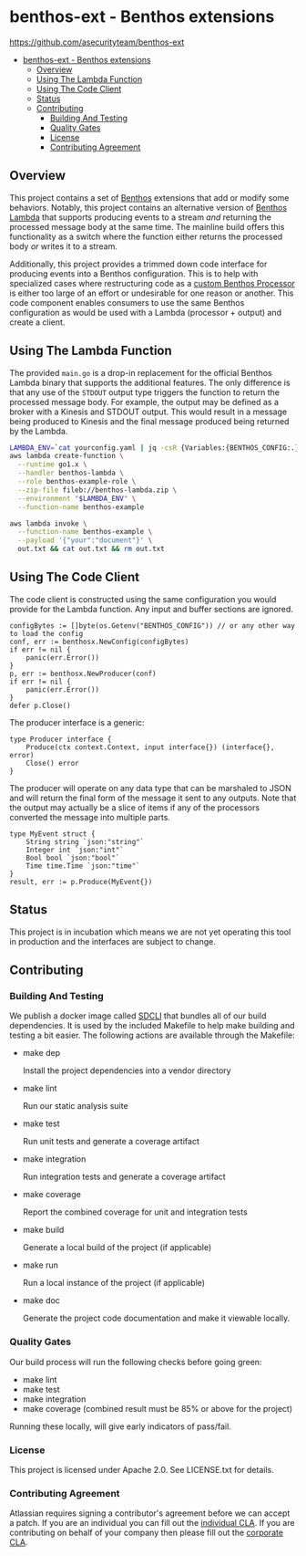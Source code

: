 <a id="markdown-benthos-ext---benthos-extensions" name="benthos-ext---benthos-extensions"></a>
# benthos-ext - Benthos extensions

<https://github.com/asecurityteam/benthos-ext>

<!-- TOC -->

- [benthos-ext - Benthos extensions](#benthos-ext---benthos-extensions)
    - [Overview](#overview)
    - [Using The Lambda Function](#using-the-lambda-function)
    - [Using The Code Client](#using-the-code-client)
    - [Status](#status)
    - [Contributing](#contributing)
        - [Building And Testing](#building-and-testing)
        - [Quality Gates](#quality-gates)
        - [License](#license)
        - [Contributing Agreement](#contributing-agreement)

<!-- /TOC -->

<a id="markdown-overview" name="overview"></a>
## Overview

This project contains a set of [Benthos](https://github.com/Jeffail/benthos)
extensions that add or modify some behaviors. Notably, this project contains
an alternative version of
[Benthos Lambda](https://github.com/Jeffail/benthos/blob/master/docs/serverless/lambda.md)
that supports producing events to a stream _and_ returning the processed message
body at the same time. The mainline build offers this functionality as a switch
where the function either returns the processed body _or_ writes it to a stream.

Additionally, this project provides a trimmed down code interface for producing
events into a Benthos configuration. This is to help with specialized cases where
restructuring code as a
[custom Benthos Processor](https://godoc.org/github.com/Jeffail/benthos/lib/stream)
is either too large of an effort or undesirable for one reason or another. This
code component enables consumers to use the same Benthos configuration as would
be used with a Lambda (processor + output) and create a client.

<a id="markdown-using-the-lambda-function" name="using-the-lambda-function"></a>
## Using The Lambda Function

The provided `main.go` is a drop-in replacement for the official Benthos Lambda
binary that supports the additional features. The only difference is that any
use of the `STDOUT` output type triggers the function to return the processed
message body. For example, the output may be defined as a broker with a Kinesis
and STDOUT output. This would result in a message being produced to Kinesis and
the final message produced being returned by the Lambda.

```bash
LAMBDA_ENV=`cat yourconfig.yaml | jq -csR {Variables:{BENTHOS_CONFIG:.}}`
aws lambda create-function \
  --runtime go1.x \
  --handler benthos-lambda \
  --role benthos-example-role \
  --zip-file fileb://benthos-lambda.zip \
  --environment "$LAMBDA_ENV" \
  --function-name benthos-example

aws lambda invoke \
  --function-name benthos-example \
  --payload '{"your":"document"}' \
  out.txt && cat out.txt && rm out.txt
```

<a id="markdown-using-the-code-client" name="using-the-code-client"></a>
## Using The Code Client

The code client is constructed using the same configuration you would provide
for the Lambda function. Any input and buffer sections are ignored.

```golang
configBytes := []byte(os.Getenv("BENTHOS_CONFIG")) // or any other way to load the config
conf, err := benthosx.NewConfig(configBytes)
if err != nil {
    panic(err.Error())
}
p, err := benthosx.NewProducer(conf)
if err != nil {
    panic(err.Error())
}
defer p.Close()
```

The producer interface is a generic:

```golang
type Producer interface {
    Produce(ctx context.Context, input interface{}) (interface{}, error)
    Close() error
}
```

The producer will operate on any data type that can be marshaled to JSON and
will return the final form of the message it sent to any outputs. Note that
the output may actually be a slice of items if any of the processors converted
the message into multiple parts.

```golang
type MyEvent struct {
    String string `json:"string"`
    Integer int `json:"int"`
    Bool bool `json:"bool"`
    Time time.Time `json:"time"`
}
result, err := p.Produce(MyEvent{})
```

<a id="markdown-status" name="status"></a>
## Status

This project is in incubation which means we are not yet operating this tool in production
and the interfaces are subject to change.

<a id="markdown-contributing" name="contributing"></a>
## Contributing

<a id="markdown-building-and-testing" name="building-and-testing"></a>
### Building And Testing

We publish a docker image called [SDCLI](https://github.com/asecurityteam/sdcli) that
bundles all of our build dependencies. It is used by the included Makefile to help make
building and testing a bit easier. The following actions are available through the Makefile:

-   make dep

    Install the project dependencies into a vendor directory

-   make lint

    Run our static analysis suite

-   make test

    Run unit tests and generate a coverage artifact

-   make integration

    Run integration tests and generate a coverage artifact

-   make coverage

    Report the combined coverage for unit and integration tests

-   make build

    Generate a local build of the project (if applicable)

-   make run

    Run a local instance of the project (if applicable)

-   make doc

    Generate the project code documentation and make it viewable
    locally.

<a id="markdown-quality-gates" name="quality-gates"></a>
### Quality Gates

Our build process will run the following checks before going green:

-   make lint
-   make test
-   make integration
-   make coverage (combined result must be 85% or above for the project)

Running these locally, will give early indicators of pass/fail.

<a id="markdown-license" name="license"></a>
### License

This project is licensed under Apache 2.0. See LICENSE.txt for details.

<a id="markdown-contributing-agreement" name="contributing-agreement"></a>
### Contributing Agreement

Atlassian requires signing a contributor's agreement before we can accept a
patch. If you are an individual you can fill out the
[individual CLA](https://na2.docusign.net/Member/PowerFormSigning.aspx?PowerFormId=3f94fbdc-2fbe-46ac-b14c-5d152700ae5d).
If you are contributing on behalf of your company then please fill out the
[corporate CLA](https://na2.docusign.net/Member/PowerFormSigning.aspx?PowerFormId=e1c17c66-ca4d-4aab-a953-2c231af4a20b).

